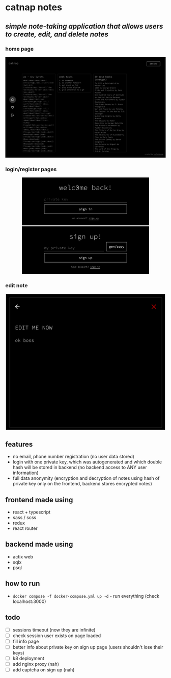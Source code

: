 # catnap notes

## _simple note-taking application that allows users to create, edit, and delete notes_

### home page
<img src='https://github.com/krulsaidme0w/catnap-notes/blob/dev/frontend/src/assets/images/home.png?raw=true' width='1000'>

### login/register pages
<p align="middle">
  <img src='https://github.com/krulsaidme0w/catnap-notes/blob/dev/frontend/src/assets/images/login.png?raw=true' width='400'>
  <img src='https://github.com/krulsaidme0w/catnap-notes/blob/dev/frontend/src/assets/images/register.png?raw=true' width='400'>
</p>

### edit note
<p align="middle">
  <img src='https://github.com/krulsaidme0w/catnap-notes/blob/dev/frontend/src/assets/images/edit.png?raw=true' width='500'>
</p>

## features
- no email, phone number registration (no user data stored)
- login with one private key, which was autogenerated and which double hash will be stored in backend (no backend access to ANY user information)
- full data anonymity (encryption and decryption of notes using hash of private key only on the frontend, backend stores encrypted notes)

## frontend made using
- react + typescript
- sass / scss
- redux
- react router

## backend made using
- actix web
- sqlx
- psql

## how to run
- `docker compose -f docker-compose.yml up -d` - run everything (check localhost:3000)

## todo
- [ ] sessions timeout (now they are infinite)
- [ ] check session user exists on page loaded
- [ ] fill info page
- [ ] better info about private key on sign up page (users shouldn't lose their keys)
- [ ] k8 deployment
- [ ] add nginx proxy (nah)
- [ ] add captcha on sign up (nah)
